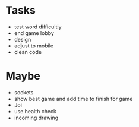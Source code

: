 # Tasks
* test word difficultiy
* end game lobby
* design
* adjust to mobile
* clean code

# Maybe
* sockets
* show best game and add time to finish for game
* Joi
* use health check
* incoming drawing